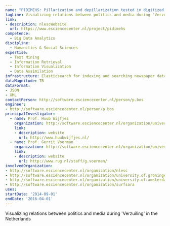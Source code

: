 ```yaml
---
name: "PIDIMEHS: Pillarization and depillarization tested in digitized media historical sources"
tagLine: Visualizing relations between politics and media during 'Verzuiling' in the Netherlands
link:
- description: nlescWebsite
  url: https://www.esciencecenter.nl/project/pidimehs
competence:
  - Big Data Analytics
discipline:
  - Humanities & Social Sciences
expertise:
  - Text Mining
  - Information Retrieval
  - Information Visualization
  - Data Assimilation
infrastructure: Elasticsearch for indexing and searching newspaper data, iPython notebook for interactive analysis
dataMagnitude: TB
dataFormat:
- JSON
- XML
contactPerson: http://software.esciencecenter.nl/person/p.bos
engineer:
- http://software.esciencecenter.nl/person/p.bos
principalInvestigator:
  - name: Prof. Huub Wijfjes
    organization: http://software.esciencecenter.nl/organization/university.of.groningen
    link:
    - description: website
      url: http://www.huubwijfjes.nl/
  - name: Prof. Gerrit Voerman
    organization: http://software.esciencecenter.nl/organization/university.of.groningen
    link:
    - description: website
      url: http://www.rug.nl/staff/g.voerman/
involvedOrganization:
- http://software.esciencecenter.nl/organization/nlesc
- http://software.esciencecenter.nl/organization/university.of.groningen
- http://software.esciencecenter.nl/organization/university.of.amsterdam
- http://software.esciencecenter.nl/organization/surfsara
uses:
startDate: '2014-09-01'
endDate: '2016-04-01'
---
```


Visualizing relations between politics and media during 'Verzuiling' in the Netherlands